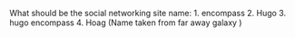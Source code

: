 What should be the social networking site name:
    1. encompass 
    2. Hugo
    3. hugo encompass
    4. Hoag (Name taken from far away galaxy )